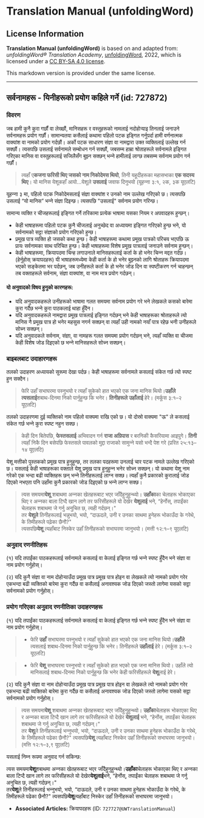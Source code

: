 # Translation Manual (unfoldingWord)

## License Information

**Translation Manual (unfoldingWord)** is based on and adapted from: _unfoldingWord® Translation Academy_, [unfoldingWord](https://unfoldingword.org/utw), 2022, which is licensed under a [CC BY-SA 4.0 license](https://creativecommons.org/licenses/by-sa/4.0/legalcode.en).

This markdown version is provided under the same license.



--------------------------------

## सर्वनामहरू - यिनीहरूको प्रयोग कहिले गर्ने (id: 727872)

### विवरण

जब हामी कुनै कुरा गर्छौं वा लेख्छौं, मानिसहरू र वस्तुहरूको नामलाई नदोहोर्‍याइ तिनलाई जनाउने सर्वनामहरू प्रयोग गर्छौं। सामान्यतया कसैलाई कथामा पहिलो पटक इङ्गित गर्नुपर्दा हामी वर्णनात्मक वाक्यांश वा नामको प्रयोग गर्दछौं। अर्को पटक साधारण संज्ञा वा नामद्वारा उक्त व्यक्तिलाई उल्लेख गर्न सक्छौं। त्यसपछि उसलाई सर्वनामले सम्बोधन गर्न सक्छौं, जबसम्म हाम्रा श्रोताहरूले सर्वनामले इङ्गित गरिएका मानिस वा वस्तुहरूलाई सजिलैसँग बुझ्‍न सक्छन् भन्‍ने हामीलाई लाग्छ तबसम्म सर्वनाम प्रयोग गर्न गर्छौं।

> त्यहाँ ए**कजना फरिसी थिए जसको नाम निकोदेमस थियो**, तिनी यहूदीहरूका महासभाका **एक सदस्‍य थिए**। यो मानिस येशूकहाँ आयो…येशूले **उसलाई** जवाफ दिनुभयो (यूहन्‍ना ३:१, २क, ३क यूएलटि)

यूहन्‍ना ३ मा, पहिलो पटक निकोदेमसलाई संज्ञा वाक्यांश र उनको नाम उल्लेख गरिएको छ। त्यसपछि उसलाई “यो मानिस” भन्‍ने संज्ञा दिइन्छ। त्यसपछि "उसलाई" सर्वनाम प्रयोग गरिन्छ।

सामान्य व्यक्ति र चीजहरूलाई इङ्गित गर्ने तरिकामा प्रत्येक भाषामा यसका नियम र अपवादहरू हुन्छन्।

* केही भाषाहरूमा पहिलो पटक कुनै चीजलाई अनुच्छेद वा अध्यायमा इङ्गित गरिएको हुन्छ भने, यो सर्वनामको सट्टा संज्ञाको प्रयोग गरिएको हुन्छ।
* प्रमूख पात्र व्यक्ति हो जसको कथा हुन्छ। केही भाषाहरूमा कथामा प्रमूख पात्रको परिचय भएपछि ऊ प्रायः सर्वनामका साथ परिचित हुन्छ। केही भाषाहरूमा विशेष प्रमूख पात्रलाई जनाउने सर्वनाम हुन्छन्।
* केही भाषाहरूमा, क्रियापदमा चिन्ह लगाउनाले मानिसहरूलाई कर्ता के हो भनेर चिन्‍न मद्दत गर्दछ। (हेर्नुहोस् क्रयापदहरू) यी भाषाहरूमध्येमा केही कर्ता के हो भनेर बुझ्‍नको लागि श्रोताहरू क्रियापदमा भएको सङ्केतमा भर पर्दछन्, जब उनीहरूले कर्ता के हो भनेर जोड दिन वा स्पष्टीकरण गर्न चाहन्छन् तब वक्ताहरूले सर्वनाम, संज्ञा वाक्यांश, वा नाम मात्र प्रयोग गर्दछन्।

#### यो अनुवादको विषय हुनुको कारणहरू:

* यदि अनुवादकहरूले उनीहरूको भाषामा गलत समयमा सर्वनाम प्रयोग गरे भने लेखकले कसको बारेमा कुरा गर्दैछ भन्‍ने कुरा पाठकलाई थाहा हुँदैन।
* यदि अनुवादकहरूले नामद्वारा प्रमूख पात्रलाई इङ्गित गर्दछन् भने केही भाषाहरूका श्रोताहरूले त्यो मानिस नै प्रमूख पात्र हो भनेर महसुस नगर्न सक्छन् वा त्यहाँ उही नामको नयाँ पात्र रहेछ भनी उनीहरूले सोच्‍न सक्छन्।
* यदि अनुवादकले सर्वनाम, संज्ञा, वा नामहरू गलत समयमा प्रयोग गर्दछन् भने, त्यहाँ व्यक्ति वा चीजमा केही विशेष जोड दिइएको छ भन्‍ने मानिसहरूले सोच्‍न सक्छन्।

### बाइबलबाट उदाहारणहरू

तलको उदाहरण अध्यायको सुरूमा देखा पर्दछ। केही भाषाहरूमा सर्वनामले कसलाई संकेत गर्छ त्यो स्पष्ट हुन सक्दैन।

> फेरि उहाँ सभाघरमा पस्‍नुभयो र त्‍यहाँ सुकेको हात भएको एक जना मानिस थियो।**उहाँले त्‍यसलाई**शबाथ\-दिनमा निको पार्नुहुन्‍छ कि भनेर। **तिनीहरूले** **उहाँलाई** हेरे। (मर्कूस ३:१–२ यूएलटि)

तलको उदाहरणमा दुई व्यक्तिको नाम पहिलो वाक्यमा राखि एको छ। यो दोस्रो वाक्यमा "ऊ" ले कसलाई संकेत गर्छ भन्‍ने कुरा स्पष्ट नहुन सक्छ।

> केही दिन बितेपछि, **फेस्‍तसलाई** अभिवादन गर्न **राजा अग्रिपास** र बरनिकी कैसरियामा आइपुगे। **तिनी** त्‍यहाँ निकै दिन बसेपछि फेस्‍तसले पावलको मुद्दा राजाको सामुन्‍ने यसो भन्‍दै पेश गरे (प्ररित २५:१३–१४ यूएलटि)

येशू मत्तीको पुस्तकको प्रमूख पात्र हुनुहुन्छ, तर तलका पदहरूमा उनलाई चार पटक नामले उल्लेख गरिएको छ। यसलाई केही भाषाहरूका वक्ताले येशू प्रमूख पात्र हुनुहुन्‍न भनेर सोच्‍न सक्छन्। यो कथामा येशू नाम गरेको एक भन्दा बढी व्यक्तिहरू छन् भन्‍ने तिनीहरूलाई लाग्‍न सक्छ। त्यहाँ कुनै प्रकारको कुरालाई जोड दिएको नभएता पनि उहाँमा कुनै प्रकारको जोड दिइएको छ भन्‍ने लाग्‍न सक्छ।

> त्यस समयमा**येशू** शबाथमा अन्‍नका खेतहरूबाट भएर जाँदैहुनुहुन्‍थ्‍यो। **उहाँका**का चेलाहरू भोकाएका थिए र अन्‍नका बाला टिप्‍दै खान लागे तर फरिसीहरूले यो देखेर **येशूलाई** भने, “हेर्नोस्‌, तपाईंका चेलाहरू शबाथमा जे गर्नु अनुचित छ, त्‍यही गर्दछन्‌।"  
> तर **येशूले** तिनीहरूलाई भन्नुभयो, भयो, “दाऊदले, उनी र उनका साथमा हुनेहरू भोकाउँदा के गरेथे, के तिमीहरूले पढ़ेका छैनौ?"  
> त्यसपछि**येशू** त्‍यहाँबाट निस्‍केर उहाँ तिनीहरूको सभाघरमा जानुभयो। (मत्ती १२:१–९ यूएलटि)

### अनुवाद रणनीतिहरू

(१) यदि तपाईंका पाठकहरूलाई सर्वनामले कसलाई वा केलाई इङ्गित गर्छ भन्‍ने स्पष्ट हुँदैन भने संज्ञा वा नाम प्रयोग गर्नुहोस्।

(२) यदि कुनै संज्ञा वा नाम दोहोर्‍याउँदा प्रमूख पात्र प्रमूख पात्र होइन वा लेखकले त्यो नामको प्रयोग गरेर एकभन्दा बढी व्यक्तिको बारेमा कुरा गर्दैछ वा कसैलाई अनावश्यक जोड दिएको जस्तो लागेमा यसको सट्टा सर्वनामको प्रयोग गर्नुहोस्।

### प्रयोग गरिएका अनुवाद रणनीतिका उदाहरणहरू

(१) यदि तपाईंका पाठकहरूलाई सर्वनामले कसलाई वा केलाई इङ्गित गर्छ भन्‍ने स्पष्ट हुँदैन भने संज्ञा वा नाम प्रयोग गर्नुहोस्।

> * फेरि **उहाँ** सभाघरमा पस्‍नुभयो र त्‍यहाँ सुकेको हात भएको एक जना मानिस थियो।**उहाँले** त्‍यसलाई शबाथ\-दिनमा निको पार्नुहुन्‍छ कि भनेर। तिनीहरूले **उहाँलाई** हेरे। (मर्कूस ३:१–२ यूएलटि)

> * फेरि **येशू** सभाघरमा पस्‍नुभयो र त्‍यहाँ सुकेको हात भएको एक जना मानिस थियो। उहाँले त्यो मानिसलाई शबाथ\-दिनमा निको पार्नुहुन्‍छ कि भनेर केही फरिसीहरूले **येशू**लाई हेरे।

(२) यदि कुनै संज्ञा वा नाम दोहोर्‍याउँदा प्रमूख पात्र प्रमूख पात्र होइन वा लेखकले त्यो नामको प्रयोग गरेर एकभन्दा बढी व्यक्तिको बारेमा कुरा गर्दैछ वा कसैलाई अनावश्यक जोड दिएको जस्तो लागेमा यसको सट्टा सर्वनामको प्रयोग गर्नुहोस्।

> त्यस समयमा**येशू** शबाथमा अन्‍नका खेतहरूबाट भएर जाँदैहुनुहुन्‍थ्‍यो। **उहाँका**चेलाहरू भोकाएका थिए र अन्‍नका बाला टिप्‍दै खान लागे तर फरिसीहरूले यो देखेर **येशूलाई** भने, “हेर्नोस्‌, तपाईंका चेलाहरू शबाथमा जे गर्नु अनुचित छ, त्‍यही गर्दछन्‌।"  
> तर **येशू**ले तिनीहरूलाई भन्‍नुभयो, भयो, “दाऊदले, उनी र उनका साथमा हुनेहरू भोकाउँदा के गरेथे, के तिमीहरूले पढेका छैनौ?" त्यसपछि**येशू** त्‍यहाँबाट निस्‍केर उहाँ तिनीहरूको सभाघरमा जानुभयो। (मत्ति १२:१–३,९ यूएलटि)

यसलाई निम्‍न रूपमा अनुवाद गर्न सकिन्छ:

त्यस समयमा**येशू**शबाथमा अन्‍नका खेतहरूबाट भएर जाँदैहुनुहुन्‍थ्‍यो।**उहाँका**चेलाहरू भोकाएका थिए र अन्‍नका बाला टिप्‍दै खान लागे तर फरिसीहरूले यो देखेर**येशूलाई**भने, “हेर्नोस्‌, तपाईंका चेलाहरू शबाथमा जे गर्नु अनुचित छ, त्‍यही गर्दछन्‌।"  
तर**येशू**ले तिनीहरूलाई भन्‍नुभयो, भयो, “दाऊदले, उनी र उनका साथमा हुनेहरू भोकाउँदा के गरेथे, के तिमीहरूले पढेका छैनौ?" त्यसपछि**येशू**त्‍यहाँबाट निस्‍केर उहाँ तिनीहरूको सभाघरमा जानुभयो।

* **Associated Articles:** क्रियापदहरू (ID: `727727@UWTranslationManual`)

